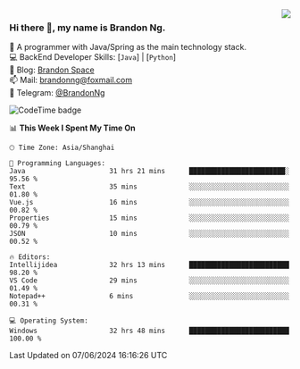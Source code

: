 <img  align="right" src="https://github-readme-stats-brandon0824.vercel.app/api/top-langs/?username=brandon0824&layout=compact">

### Hi there 👋, my name is Brandon Ng.

🌱 A programmer with Java/Spring as the main technology stack.  
💻 BackEnd Developer Skills: [`Java`] | [`Python`]  
📝 Blog: [Brandon Space](https://brandonng.tech)  
📫 Mail: brandonng@foxmail.com  
📰 Telegram: [@BrandonNg](https://t.me/BrandonNg24)  

![CodeTime badge](https://img.shields.io/endpoint?style=flat-square&url=https%3A%2F%2Fapi.codetime.dev%2Fshield%3Fid%3D128%26project%3D%26in%3D604800000)

<!--START_SECTION:waka-->
📊 **This Week I Spent My Time On** 

```text
🕑︎ Time Zone: Asia/Shanghai

💬 Programming Languages: 
Java                     31 hrs 21 mins      ████████████████████████░   95.56 % 
Text                     35 mins             ░░░░░░░░░░░░░░░░░░░░░░░░░   01.80 % 
Vue.js                   16 mins             ░░░░░░░░░░░░░░░░░░░░░░░░░   00.82 % 
Properties               15 mins             ░░░░░░░░░░░░░░░░░░░░░░░░░   00.79 % 
JSON                     10 mins             ░░░░░░░░░░░░░░░░░░░░░░░░░   00.52 % 

🔥 Editors: 
Intellijidea             32 hrs 13 mins      █████████████████████████   98.20 % 
VS Code                  29 mins             ░░░░░░░░░░░░░░░░░░░░░░░░░   01.49 % 
Notepad++                6 mins              ░░░░░░░░░░░░░░░░░░░░░░░░░   00.31 % 

💻 Operating System: 
Windows                  32 hrs 48 mins      █████████████████████████   100.00 % 
```


 Last Updated on 07/06/2024 16:16:26 UTC
<!--END_SECTION:waka-->
